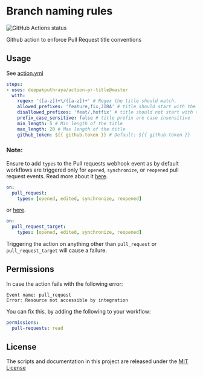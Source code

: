# Branch naming rules
<img alt="GitHub Actions status" src="https://github.com/deepakputhraya/action-pr-title/workflows/main/badge.svg">

Github action to enforce Pull Request title conventions

## Usage

See [action.yml](./action.yml)

```yaml
steps:
- uses: deepakputhraya/action-pr-title@master
  with:
    regex: '([a-z])+\/([a-z])+' # Regex the title should match.
    allowed_prefixes: 'feature,fix,JIRA' # title should start with the given prefix
    disallowed_prefixes: 'feat/,hotfix' # title should not start with the given prefix
    prefix_case_sensitive: false # title prefix are case insensitive
    min_length: 5 # Min length of the title
    max_length: 20 # Max length of the title
    github_token: ${{ github.token }} # Default: ${{ github.token }}
```

### Note:
Ensure to add `types` to the Pull requests webhook event as by default workflows are triggered only 
for `opened`, `synchronize`, or `reopened` pull request events. Read more about 
it [here](https://docs.github.com/en/free-pro-team@latest/actions/reference/events-that-trigger-workflows#pull_request). 
```yaml
on:
  pull_request:
    types: [opened, edited, synchronize, reopened]
```
or 
[here](https://docs.github.com/en/free-pro-team@latest/actions/reference/events-that-trigger-workflows#pull_request_target). 
```yaml
on:
  pull_request_target:
    types: [opened, edited, synchronize, reopened]
```

Triggering the action on anything other than `pull_request` or `pull_request_target` will cause a failure.

## Permissions

In case the action fails with the following error:

```
Event name: pull_request
Error: Resource not accessible by integration
```

You can fix this, by adding the following to your workflow:


```yaml
permissions:
  pull-requests: read
```

## License
The scripts and documentation in this project are released under the [MIT License](./LICENSE)
